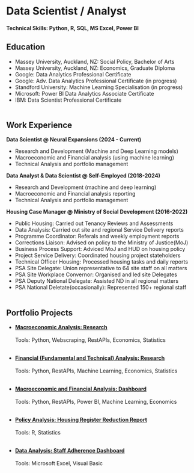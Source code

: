 # Data Scientist / Analyst
#### Technical Skills: Python, R, SQL, MS Excel, Power BI

## Education
- Massey University, Auckland, NZ: Social Policy, Bachelor of Arts
- Massey University, Auckland, NZ: Economics, Graduate Diploma
- Google: Data Analytics Professional Certificate
- Google: Adv. Data Analytics Professional Certificate (in progress)
- Standford University: Machine Learning Specialisation (in progress)
- Microsoft: Power BI Data Analytics Associate Certificate
- IBM: Data Scientist Professional Certificate<br><br>

## Work Experience
**Data Scientist @ Neural Expansions (2024 - Current)**
- Research and Development (Machine and Deep Learning models)
- Macroeconomic and Financial analysis (using machine learning)
- Technical Analysis and portfolio management

**Data Analyst & Data Scientist @ Self-Employed (2018-2024)**
- Research and Development (machine and deep learning)
- Macroeconomic and Financial analysis reporting
- Technical Analysis and portfolio management

**Housing Case Manager @ Ministry of Social Development (2016-2022)**
- Public Housing: Carried out Tenancy Reviews and Assessments
- Data Analysis: Carried out site and regional Service Delivery reports
- Programme Coordinator: Referals and weekly employment reports
- Corrections Liaison: Advised on policy to the Ministry of Justice(MoJ)
- Business Process Support: Adviced MoJ and HUD on housing policy
- Project Service Delivery: Coordinated housing project stateholders
- Technical Officer Housing: Processed housing tasks and daily reports
- PSA Site Delegate: Union representative to 64 site staff on all matters
- PSA Site Workplace Convernor: Organised and led site Delegates
- PSA Deputy National Delegate: Assisted ND in all regional matters
- PSA National Deletate(occasionally): Represented 150+ regional staff<br><br>

## Portfolio Projects
- **[Macroeconomic Analysis: Research](https://carlosperalta2049.github.io/Project1)** <br><br>
Tools: Python, Webscraping, RestAPIs, Economics, Statistics<br><br>

- **[Financial (Fundamental and Technical) Analysis: Research](https://carlosperalta2049.github.io/Project2)** <br><br>
Tools: Python, RestAPIs, Machine Learning, Economics, Statistics<br><br>
  
- **[Macroeconomic and Financial Analysis: Dashboard](https://carlosperalta2049.github.io/Project3)** <br><br>
Tools: Python, RestAPIs, Power BI, Machine Learning, Economics<br><br>
  
- **[Policy Analysis: Housing Register Reduction Report](https://carlosperalta2049.github.io/Project4)** <br><br>
Tools: R, Statistics<br><br>
  
- **[Data Analysis: Staff Adherence Dashboard](https://carlosperalta2049.github.io/Project5)** <br><br>
Tools: Microsoft Excel, Visual Basic<br><br>
